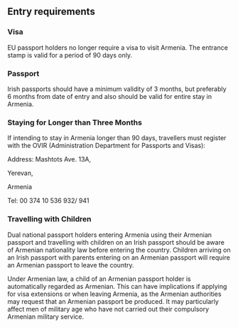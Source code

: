 ## Entry requirements

### **Visa**

EU passport holders no longer require a visa to visit Armenia. The entrance stamp is valid for a period of 90 days only.

### **Passport**

Irish passports should have a minimum validity of 3 months, but preferably 6 months from date of entry and also should be valid for entire stay in Armenia.

### **Staying for Longer than Three Months**

If intending to stay in Armenia longer than 90 days, travellers must register with the OVIR (Administration Department for Passports and Visas):

Address: Mashtots Ave. 13A,

Yerevan,

Armenia

Tel: 00 374 10 536 932/ 941

### **Travelling with Children**

Dual national passport holders entering Armenia using their Armenian passport and travelling with children on an Irish passport should be aware of Armenian nationality law before entering the country. Children arriving on an Irish passport with parents entering on an Armenian passport will require an Armenian passport to leave the country.

Under Armenian law, a child of an Armenian passport holder is automatically regarded as Armenian. This can have implications if applying for visa extensions or when leaving Armenia, as the Armenian authorities may request that an Armenian passport be produced. It may particularly affect men of military age who have not carried out their compulsory Armenian military service.